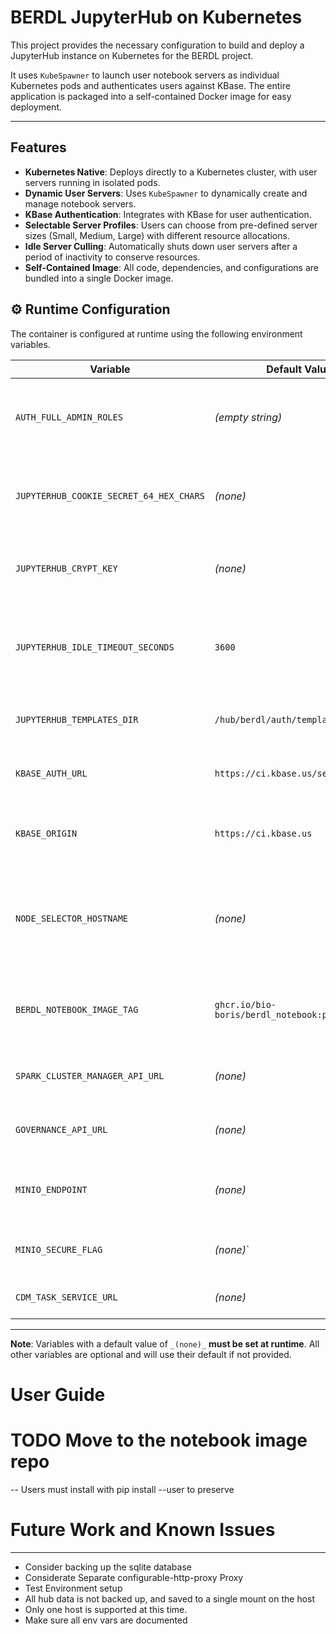 # BERDL JupyterHub on Kubernetes

This project provides the necessary configuration to build and deploy a JupyterHub instance on Kubernetes for the BERDL project.

It uses `KubeSpawner` to launch user notebook servers as individual Kubernetes pods and authenticates users against KBase. The entire application is packaged into a self-contained Docker image for easy deployment.

---

## Features

* **Kubernetes Native**: Deploys directly to a Kubernetes cluster, with user servers running in isolated pods.
* **Dynamic User Servers**: Uses `KubeSpawner` to dynamically create and manage notebook servers.
* **KBase Authentication**: Integrates with KBase for user authentication.
* **Selectable Server Profiles**: Users can choose from pre-defined server sizes (Small, Medium, Large) with different resource allocations.
* **Idle Server Culling**: Automatically shuts down user servers after a period of inactivity to conserve resources.
* **Self-Contained Image**: All code, dependencies, and configurations are bundled into a single Docker image.


## ⚙️ Runtime Configuration

The container is configured at runtime using the following environment variables.

| Variable                                | Default Value                           | Description                                                                      |
|-----------------------------------------|-----------------------------------------|----------------------------------------------------------------------------------|
| `AUTH_FULL_ADMIN_ROLES`                 | _(empty string)_                        | A comma-separated list of KBase roles to be granted full admin rights.           |
| `JUPYTERHUB_COOKIE_SECRET_64_HEX_CHARS` | _(none)_                                | A 64-character hex string for securing user session cookies.                     |
| `JUPYTERHUB_CRYPT_KEY`                  | _(none)_                                | A 32-byte key for the authenticator to encrypt auth state.                       |
| `JUPYTERHUB_IDLE_TIMEOUT_SECONDS`       | `3600`                                  | Seconds of inactivity before a user's server is automatically shut down.         |
| `JUPYTERHUB_TEMPLATES_DIR`              | `/hub/berdl/auth/templates`             | The path to custom HTML templates for login.                                     |
| `KBASE_AUTH_URL`                        | `https://ci.kbase.us/services/auth`     | The URL for the KBase authentication service.                                    |
| `KBASE_ORIGIN`                          | `https://ci.kbase.us`                   | The KBase service URL used by the auth login html.                               |
| `NODE_SELECTOR_HOSTNAME`                | _(none)_                                | If set, forces user notebook pods to be scheduled on a specific Kubernetes node. |
| `BERDL_NOTEBOOK_IMAGE_TAG`              | `ghcr.io/bio-boris/berdl_notebook:pr-1` | The tag of the BERDL notebook image to use for user servers.                     |
| `SPARK_CLUSTER_MANAGER_API_URL`         | _(none)_                                | The URL for the Spark Cluster Manager API.                                       |
| `GOVERNANCE_API_URL`                    | _(none)_                                | The URL for the Governance API.                                                  |
| `MINIO_ENDPOINT`                      | _(none)_                                | The endpoint for the MinIO object storage service.                                |
| `MINIO_SECURE_FLAG`                  | _(none)_`                               | Whether to use HTTPS for MinIO connections.                                      |
 | `CDM_TASK_SERVICE_URL`                     | _(none)_                                | The URL for the CTS service.                                                     |
---


**Note**: Variables with a default value of `_(none)_` **must be set at runtime**. All other variables are optional and will use their default if not provided.


# User Guide
# TODO Move to the notebook image repo
-- Users must install with pip install --user to preserve


# Future Work and Known Issues

---
* Consider backing up the sqlite database
* Considerate Separate configurable-http-proxy Proxy
* Test Environment setup
* All hub data is not backed up, and saved to a single mount on the host
* Only one host is supported at this time.
* Make sure all env vars are documented